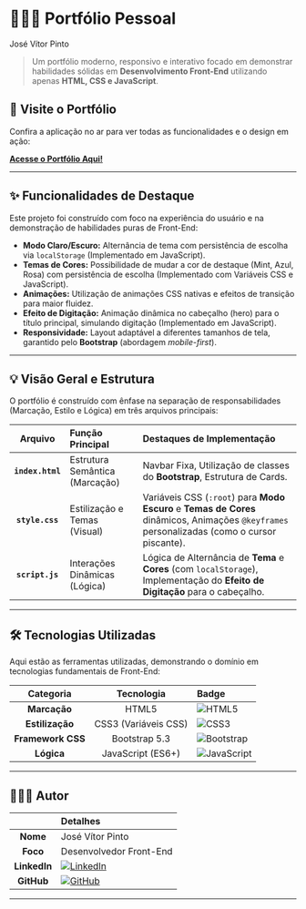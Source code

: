 # 🙋🏻‍♂️ Portfólio Pessoal 
 José Vítor Pinto

> Um portfólio moderno, responsivo e interativo focado em demonstrar habilidades sólidas em **Desenvolvimento Front-End** utilizando apenas **HTML, CSS e JavaScript**.

## 🔗 Visite o Portfólio

Confira a aplicação no ar para ver todas as funcionalidades e o design em ação:

[**Acesse o Portfólio Aqui!**](https://meuportifoliojuzeexs.netlify.app/)

---

## ✨ Funcionalidades de Destaque

Este projeto foi construído com foco na experiência do usuário e na demonstração de habilidades puras de Front-End:

* **Modo Claro/Escuro:** Alternância de tema com persistência de escolha via `localStorage` (Implementado em JavaScript).
* **Temas de Cores:** Possibilidade de mudar a cor de destaque (Mint, Azul, Rosa) com persistência de escolha (Implementado com Variáveis CSS e JavaScript).
* **Animações:** Utilização de animações CSS nativas e efeitos de transição para maior fluidez.
* **Efeito de Digitação:** Animação dinâmica no cabeçalho (hero) para o título principal, simulando digitação (Implementado em JavaScript).
* **Responsividade:** Layout adaptável a diferentes tamanhos de tela, garantido pelo **Bootstrap** (abordagem *mobile-first*).

---

## 💡 Visão Geral e Estrutura

O portfólio é construído com ênfase na separação de responsabilidades (Marcação, Estilo e Lógica) em três arquivos principais:

| Arquivo | Função Principal | Destaques de Implementação |
| :---: | :--- | :--- |
| **`index.html`** | Estrutura Semântica (Marcação) | Navbar Fixa, Utilização de classes do **Bootstrap**, Estrutura de Cards. |
| **`style.css`** | Estilização e Temas (Visual) | Variáveis CSS (`:root`) para **Modo Escuro** e **Temas de Cores** dinâmicos, Animações `@keyframes` personalizadas (como o cursor piscante). |
| **`script.js`** | Interações Dinâmicas (Lógica) | Lógica de Alternância de **Tema** e **Cores** (com `localStorage`), Implementação do **Efeito de Digitação** para o cabeçalho. |

---

## 🛠️ Tecnologias Utilizadas

Aqui estão as ferramentas utilizadas, demonstrando o domínio em tecnologias fundamentais de Front-End:

| Categoria | Tecnologia | Badge |
| :---: | :---: | :--- |
| **Marcação** | HTML5 | ![HTML5](https://img.shields.io/badge/HTML5-E34F26?style=for-the-badge&logo=html5&logoColor=white) |
| **Estilização** | CSS3 (Variáveis CSS) | ![CSS3](https://img.shields.io/badge/CSS3-1572B6?style=for-the-badge&logo=css3&logoColor=white) |
| **Framework CSS** | Bootstrap 5.3 | ![Bootstrap](https://img.shields.io/badge/Bootstrap-563D7C?style=for-the-badge&logo=bootstrap&logoColor=white) |
| **Lógica** | JavaScript (ES6+) | ![JavaScript](https://img.shields.io/badge/JavaScript-F7DF1E?style=for-the-badge&logo=javascript&logoColor=black) |
---

## 👨🏻‍💻 Autor

| | Detalhes |
| :---: | :--- |
| **Nome** | José Vítor Pinto |
| **Foco** | Desenvolvedor Front-End |
| **LinkedIn** | [![LinkedIn](https://img.shields.io/badge/LinkedIn-0077B5?style=for-the-badge&logo=linkedin&logoColor=white)]([LINK_DO_SEU_LINKEDIN]) |
| **GitHub** | [![GitHub](https://img.shields.io/badge/GitHub-100000?style=for-the-badge&logo=github&logoColor=white)]([LINK_DO_SEU_GITHUB_PROFILE]) |

---